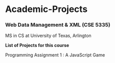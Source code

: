 # Academic-Projects
### Web Data Management & XML (CSE 5335)
MS in CS at University of Texas, Arlington

**List of Projects for this course**

Programming Assignment 1 : A JavaScript Game